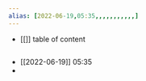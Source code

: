 ```yaml
---
alias: [2022-06-19,05:35,,,,,,,,,,,]
---
```

- [[]]
table of content
```toc
```

- [[2022-06-19]] 05:35
- 